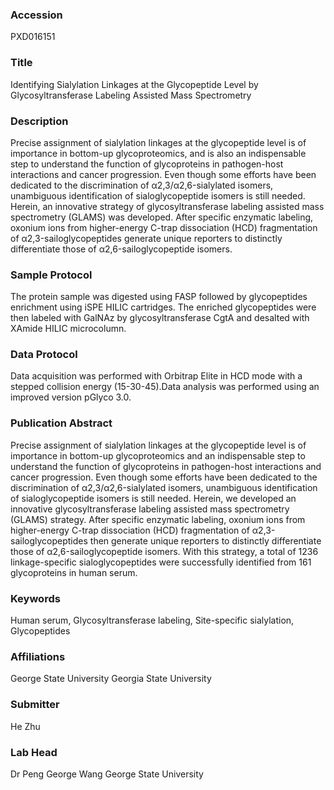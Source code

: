 ### Accession
PXD016151

### Title
Identifying Sialylation Linkages at the Glycopeptide Level by Glycosyltransferase Labeling Assisted Mass Spectrometry

### Description
Precise assignment of sialylation linkages at the glycopeptide level is of importance in bottom-up glycoproteomics, and is also an indispensable step to understand the function of glycoproteins in pathogen-host interactions and cancer progression. Even though some efforts have been dedicated to the discrimination of α2,3/α2,6-sialylated isomers, unambiguous identification of sialoglycopeptide isomers is still needed. Herein, an innovative strategy of glycosyltransferase labeling assisted mass spectrometry (GLAMS) was developed. After specific enzymatic labeling, oxonium ions from higher-energy C-trap dissociation (HCD) fragmentation of α2,3-sailoglycopeptides generate unique reporters to distinctly differentiate those of α2,6-sailoglycopeptide isomers.

### Sample Protocol
The protein sample was digested using FASP followed by glycopeptides enrichment using iSPE HILIC cartridges. The enriched glycopeptides were then labeled with GalNAz by glycosyltransferase CgtA and desalted with XAmide HILIC microcolumn.

### Data Protocol
Data acquisition was performed with Orbitrap Elite in HCD mode with a stepped collision energy (15-30-45).Data analysis was performed using an improved version pGlyco 3.0.

### Publication Abstract
Precise assignment of sialylation linkages at the glycopeptide level is of importance in bottom-up glycoproteomics and an indispensable step to understand the function of glycoproteins in pathogen-host interactions and cancer progression. Even though some efforts have been dedicated to the discrimination of &#x3b1;2,3/&#x3b1;2,6-sialylated isomers, unambiguous identification of sialoglycopeptide isomers is still needed. Herein, we developed an innovative glycosyltransferase labeling assisted mass spectrometry (GLAMS) strategy. After specific enzymatic labeling, oxonium ions from higher-energy C-trap dissociation (HCD) fragmentation of &#x3b1;2,3-sailoglycopeptides then generate unique reporters to distinctly differentiate those of &#x3b1;2,6-sailoglycopeptide isomers. With this strategy, a total of 1236 linkage-specific sialoglycopeptides were successfully identified from 161 glycoproteins in human serum.

### Keywords
Human serum, Glycosyltransferase labeling, Site-specific sialylation, Glycopeptides

### Affiliations
George State University
Georgia State University

### Submitter
He Zhu

### Lab Head
Dr Peng George Wang
George State University


